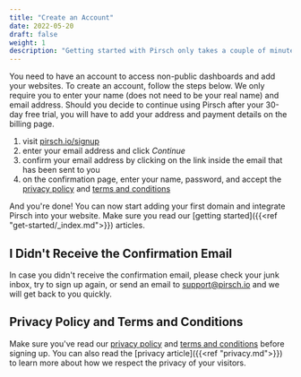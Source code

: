 ```yaml
---
title: "Create an Account"
date: 2022-05-20
draft: false
weight: 1
description: "Getting started with Pirsch only takes a couple of minutes, see how to do it."
---
```


You need to have an account to access non-public dashboards and add your websites. To create an account, follow the steps below. We only require you to enter your name (does not need to be your real name) and email address. Should you decide to continue using Pirsch after your 30-day free trial, you will have to add your address and payment details on the billing page.

1. visit [pirsch.io/signup](https://pirsch.io/signup)
2. enter your email address and click *Continue*
3. confirm your email address by clicking on the link inside the email that has been sent to you
4. on the confirmation page, enter your name, password, and accept the [privacy policy](https://pirsch.io/privacy) and [terms and conditions](https://pirsch.io/terms)

And you're done! You can now start adding your first domain and integrate Pirsch into your website. Make sure you read our [getting started]({{<ref "get-started/_index.md">}}) articles.

## I Didn't Receive the Confirmation Email

In case you didn't receive the confirmation email, please check your junk inbox, try to sign up again, or send an email to [support@pirsch.io](mailto:support@pirsch.io) and we will get back to you quickly.

## Privacy Policy and Terms and Conditions

Make sure you've read our [privacy policy](https://pirsch.io/privacy) and [terms and conditions](https://pirsch.io/terms) before signing up. You can also read the [privacy article]({{<ref "privacy.md">}}) to learn more about how we respect the privacy of your visitors.
